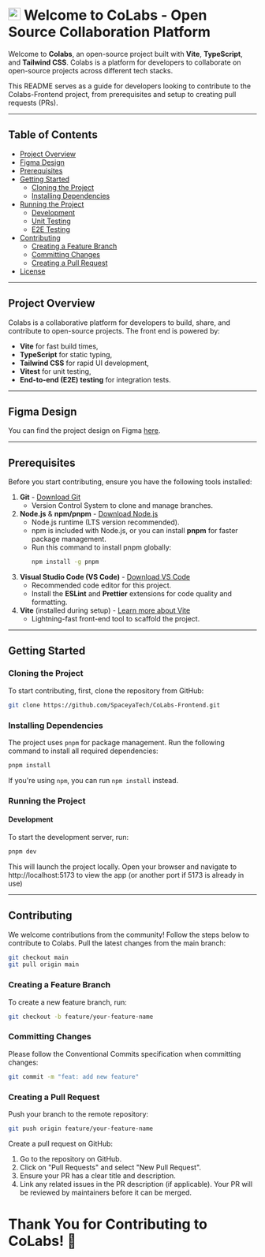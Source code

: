 
<h1>
  <img src="https://media.giphy.com/media/hvRJCLFzcasrR4ia7z/giphy.gif" alt="Waving Hand" width="25px" height="25px"> 
  Welcome to CoLabs - Open Source Collaboration Platform
</h1>


Welcome to **Colabs**, an open-source project built with **Vite**, **TypeScript**, and **Tailwind CSS**. Colabs is a platform for developers to collaborate on open-source projects across different tech stacks.


This README serves as a guide for developers looking to contribute to the Colabs-Frontend project, from prerequisites and setup to creating pull requests (PRs).


---

## Table of Contents
- [Project Overview](#project-overview)
- [Figma Design](#figma-design)
- [Prerequisites](#prerequisites)
- [Getting Started](#getting-started)
  - [Cloning the Project](#cloning-the-project)
  - [Installing Dependencies](#installing-dependencies)
- [Running the Project](#running-the-project)
  - [Development](#development)
  - [Unit Testing](#unit-testing)
  - [E2E Testing](#e2e-testing)
- [Contributing](#contributing)
  - [Creating a Feature Branch](#creating-a-feature-branch)
  - [Committing Changes](#committing-changes)
  - [Creating a Pull Request](#creating-a-pull-request)
- [License](#license)

---

## Project Overview
Colabs is a collaborative platform for developers to build, share, and contribute to open-source projects. The front end is powered by:
- **Vite** for fast build times,
- **TypeScript** for static typing,
- **Tailwind CSS** for rapid UI development,
- **Vitest** for unit testing,
- **End-to-end (E2E) testing** for integration tests.

---

## Figma Design
You can find the project design on Figma [here](<https://www.figma.com/design/2r8LJbRj7TEXZ7obQvVeb8?node-id=4-598>).

---

## Prerequisites
Before you start contributing, ensure you have the following tools installed:
1. **Git** - [Download Git](https://git-scm.com/)
   - Version Control System to clone and manage branches.
2. **Node.js** & **npm/pnpm** - [Download Node.js](https://nodejs.org/)
   - Node.js runtime (LTS version recommended).
   - npm is included with Node.js, or you can install **pnpm** for faster package management.
   - Run this command to install pnpm globally:
     ```bash
     npm install -g pnpm
     ```
3. **Visual Studio Code (VS Code)** - [Download VS Code](https://code.visualstudio.com/)
   - Recommended code editor for this project.
   - Install the **ESLint** and **Prettier** extensions for code quality and formatting.
4. **Vite** (installed during setup) - [Learn more about Vite](https://vitejs.dev/)
   - Lightning-fast front-end tool to scaffold the project.

---

## Getting Started
### Cloning the Project
To start contributing, first, clone the repository from GitHub:
```bash
git clone https://github.com/SpaceyaTech/CoLabs-Frontend.git
``` 
### Installing Dependencies
The project uses `pnpm` for package management. Run the following command to install all required dependencies:
```bash
pnpm install
```
If you're using `npm`, you can run `npm install` instead. 
### Running the Project
#### Development
To start the development server, run:
```bash
pnpm dev
```
This will launch the project locally. Open your browser and navigate to http://localhost:5173 to view the app (or another port if 5173 is already in use) 

---

## Contributing
We welcome contributions from the community! Follow the steps below to contribute to Colabs.
Pull the latest changes from the main branch:
```bash
git checkout main
git pull origin main
```
### Creating a Feature Branch
To create a new feature branch, run:
```bash
git checkout -b feature/your-feature-name
```
### Committing Changes
Please follow the Conventional Commits specification when committing changes:
```bash
git commit -m "feat: add new feature"
```


### Creating a Pull Request
Push your branch to the remote repository:
```bash
git push origin feature/your-feature-name
```

Create a pull request on GitHub:
1. Go to the repository on GitHub.
2. Click on "Pull Requests" and select "New Pull Request".
3. Ensure your PR has a clear title and description.
4. Link any related issues in the PR description (if applicable).
Your PR will be reviewed by maintainers before it can be merged. 
# Thank You for Contributing to CoLabs! 🎉
